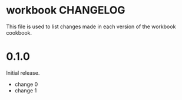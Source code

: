 # workbook CHANGELOG

This file is used to list changes made in each version of the workbook cookbook.

# 0.1.0

Initial release.

- change 0
- change 1

